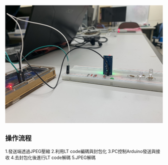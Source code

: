 # 
[![IMAGE ALT TEXT](https://github.com/ouo0725/test_owo/blob/main/S__108593156.jpg?raw=true)](網址 "LT code 傳輸過程")

## 操作流程
1.發送端透過JPEG壓縮
2.利用LT code編碼與封包化
3.PC控制Arduino發送與接收
4.去封包化後進行LT code解碼
5.JPEG解碼
